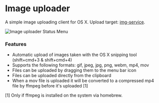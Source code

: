 Image uploader
========
A simple image uploading client for OS X. Upload target:  [img-service](https://github.com/ts95/img-service).

![Image uploader Status Menu](https://img.tonisucic.com/i/Z1qFbl6.png)

### Features
* Automatic upload of images taken with the OS X snipping tool (shift+cmd+3 & shift+cmd+4)
* Supports the following formats: gif, jpeg, jpg, png, webm, mp4, mov
* Files can be uploaded by dragging them to the menu bar icon
* Files can be uploaded directly from the clipboard
* When a mov file is uploaded it will be converted to a compressed mp4 file by
  ffmpeg before it's uploaded [1]
 
[1] Only if ffmpeg is installed on the system via homebrew.
